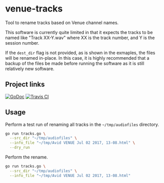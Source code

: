 # venue-tracks
Tool to rename tracks based on Venue channel names.

This software is currently quite limited in that it expects the tracks to be
named like "Track XX-Y.wav" where XX is the track number, and Y is the session
number.

If the `dest_dir` flag is not provided, as is shown in the exmaples, the files
will be renamed in-place. In this case, it is highly recommended that a backup
of the files be made before running the software as it is still relatively new
software.

## Project links

[![GoDoc](https://godoc.org/github.com/kward/tracks?status.svg)](https://godoc.org/github.com/kward/tracks)
[![Travis CI](https://travis-ci.org/kward/tracks.png?branch=master)](https://travis-ci.org/kward/tracks)

## Usage
Perform a test run of renaming all tracks in the `~/tmp/audiofiles` directory.

```sh
go run tracks.go \
  --src_dir "~/tmp/audiofiles" \
  --info_file "~/tmp/Avid VENUE Jul 02 2017, 13-08.html" \
  --dry_run
```

Perform the rename.

```sh
go run tracks.go \
  --src_dir "~/tmp/audiofiles" \
  --info_file "~/tmp/Avid VENUE Jul 02 2017, 13-08.html"
```
